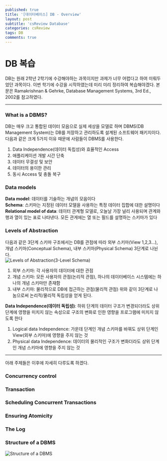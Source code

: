 ```yaml
---
published: true
title: '[데이터베이스] DB - Overview'
layout: post
subtitle: 'csReview Database'
categories: csReview
tags: DB
comments: true
---
```


# DB 복습
DB는 원래 2학년 2학기에 수강해야하는 과목이지만 과제가 너무 어렵다고 하여 미뤄두었던 과목이다. 이번 학기에 수강을 시작하였는데 미리 미리 정리하여 복습해야겠다. 본문은  Ramakrishnan & Gehrke, Database Management Systems, 3rd Ed., 2002를 참고하였다.

---
### What is a DBMS?
DB는 매우 크고 통합된 데이터 모음으로 실제 세상을 모델로 하며 DBMS(DB Management System)는 DB를 저장하고 관리하도록 설계된 소프트웨어 패키지이다. 다음과 같은 크게 5가지 이유 때문에 사람들이 DBMS를 사용한다.

1. Data Independence(데이터 독립성)와 효율적인 Access
2. 애플리케이션 개발 시간 단축
3. 데이터 무결성 및 보안
4. 데이터의 용이한 관리
5. 동시 Access 및 충돌 복구

### Data models
**Data model**: 데이터를 기술하는 개념의 모음이다  
**Schema**: 스키마는 지정된 데이터 모델을 사용하는 특정 데이터 집합에 대한 설명이다  
**Relational model of data**: 데이터 관계형 모델로, 오늘날 가장 널리 사용되며 관계와 행과 열이 있는 표로 나타낸다. 모든 관게에는 열 또는 필드를 설명하는 스키마가 있다

### Levels of Abstraction
다음과 같은 3단계 스키마 구조에서는 DB를 관점에 따라 외부 스키마(View 1,2,3...), 개념 스키마(Conceptual Schema), 내부 스키마(Physical Schema) 3단계로 나뉜다.  
![Levels of Abstraction(3-Level Schema)](https://sundongkim-dev.github.io/assets/img/3LevelAbstraction.JPG)
1. 외부 스키마: 각 사용자의 데이터에 대한 관점
2. 개념 스키마: 모든 사용자의 관점(논리적 관점), 하나의 데이터베이스 시스템에는 하나의 개념 스키마만 존재함
3. 내부 스키마: 물리적으로 DB에 접근하는 관점(물리적 관점)
위와 같이 3단계로 나눔으로써 논리적/물리적 독립성을 얻게 된다.

**Data Independence(데이터 독립성)**: 하위 단계의 데이터 구조가 변경되더라도 상위 단계에 영향을 미치지 않는 속성으로 구조의 변화로 인한 영향을 프로그램에 미치지 않도록 한다
1. Logical data Independence: 가운데 단계인 개념 스키마를 바꿔도 상위 단계인 View(외부 스키마)에 영향을 주지 않는 것
2. Physical data Independence: 데이터의 물리적인 구조가 변화더라도 상위 단계인 개념 스키마에 영향을 주지 않는 것




---  
아래 주제들은 이후에 자세히 다루도록 하겠다.
### Concurrency control
### Transaction
### Scheduling Concurrent Transactions
### Ensuring Atomicity
### The Log
### Structure of a DBMS
![Structure of a DBMS](https://sundongkim-dev.github.io/assets/img/DBMSstructure.jpg)
